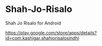 # Shah-Jo-Risalo
Shah Jo Risalo for Android

https://play.google.com/store/apps/details?id=com.kashigar.shahjorisalosindhi
